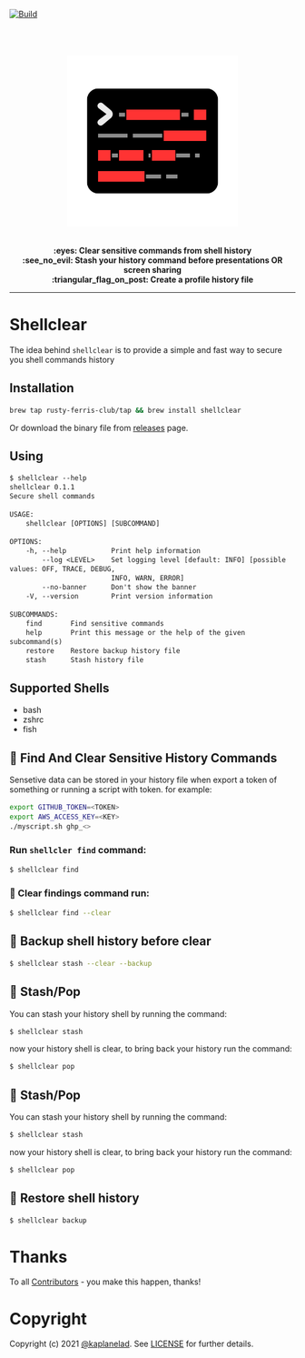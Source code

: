 [![Build](https://github.com/rusty-ferris-club/shellclear/actions/workflows/build.yml/badge.svg?branch=main)](https://github.com/rusty-ferris-club/shellclear/actions/workflows/build.yml)

<p align="center">
<br/>
<br/>
<br/>
   <img src="media/shellclear.svg" width="300"/>
<br/>
<br/>
</p>
<p align="center">
<b>:eyes: Clear sensitive commands from shell history</b>
<br/>
<b>:see_no_evil: Stash your history command before presentations OR screen sharing</b>
<br/>
<b>:triangular_flag_on_post: Create a profile history file</b>
<br/>
<hr/>
</p>

# Shellclear
The idea behind `shellclear` is to provide a simple and fast way to secure you shell commands history
## Installation
```bash
brew tap rusty-ferris-club/tap && brew install shellclear
```
Or download the binary file from [releases](https://github.com/rusty-ferris-club/shellclear/releases) page.

## Using
```
$ shellclear --help
shellclear 0.1.1
Secure shell commands

USAGE:
    shellclear [OPTIONS] [SUBCOMMAND]

OPTIONS:
    -h, --help           Print help information
        --log <LEVEL>    Set logging level [default: INFO] [possible values: OFF, TRACE, DEBUG,
                         INFO, WARN, ERROR]
        --no-banner      Don't show the banner
    -V, --version        Print version information

SUBCOMMANDS:
    find       Find sensitive commands
    help       Print this message or the help of the given subcommand(s)
    restore    Restore backup history file
    stash      Stash history file
```

## Supported Shells
- bash
- zshrc
- fish

## :eyes: Find And Clear Sensitive History Commands
Sensetive data can be stored in your history file when export a token of something or running a script with token. for example:
```sh
export GITHUB_TOKEN=<TOKEN>
export AWS_ACCESS_KEY=<KEY>
./myscript.sh ghp_<>
```

### Run `shellcler find` command:
```sh
$ shellclear find
```

### :broom: Clear findings command run:
```sh
$ shellclear find --clear
```

## :luggage: Backup shell history before clear
```sh
$ shellclear stash --clear --backup
```

## :see_no_evil: Stash/Pop 
You can stash your history shell by running the command:
```sh
$ shellclear stash
```
now your history shell is clear, to bring back your history run the command:
```sh
$ shellclear pop
```


## :see_no_evil: Stash/Pop 
You can stash your history shell by running the command:
```sh
$ shellclear stash
```
now your history shell is clear, to bring back your history run the command:
```sh
$ shellclear pop
```

## :luggage: Restore shell history
```sh
$ shellclear backup
```

# Thanks
To all [Contributors](https://github.com/rusty-ferris-club/shellclear/graphs/contributors) - you make this happen, thanks!

# Copyright
Copyright (c) 2021 [@kaplanelad](https://github.com/kaplanelad). See [LICENSE](LICENSE.txt) for further details.
